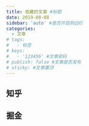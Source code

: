 ```yaml
---
title: 收藏的文章 #标题
date: 2019-08-08
sidebar: 'auto' #是否开启侧边栏
categories:
  - 文章
# tags:
#   - 标签
# keys:
#   - '123456' #文章密码
# publish: false #文章是否发布
# sticky: #文章置顶
---
```


## 知乎

## 掘金
